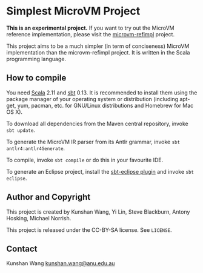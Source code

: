 Simplest MicroVM Project
========================

**This is an experimental project.** If you want to try out the MicroVM reference implementation, please visit the [microvm-refimpl](https://github.com/microvm-project/microvm-refimpl) project.

This project aims to be a much simpler (in term of conciseness) MicroVM implementation than the microvm-refimpl project. It is written in the Scala programming language.


How to compile
--------------

You need [Scala](http://scala-lang.org/) 2.11 and [sbt](http://www.scala-sbt.org/) 0.13. It is recommended to install them using the package manager of your operating system or distribution (including apt-get, yum, pacman, etc. for GNU/Linux distributions and Homebrew for Mac OS X).

To download all dependencies from the Maven central repository, invoke `sbt update`.

To generate the MicroVM IR parser from its Antlr grammar, invoke `sbt antlr4:antlr4Generate`.

To compile, invoke `sbt compile` or do this in your favourite IDE.

To generate an Eclipse project, install the [sbt-eclipse plugin](https://github.com/typesafehub/sbteclipse) and invoke `sbt eclipse`.

Author and Copyright
--------------------

This project is created by Kunshan Wang, Yi Lin, Steve Blackburn, Antony
Hosking, Michael Norrish.

This project is released under the CC-BY-SA license. See `LICENSE`.

Contact
-------

Kunshan Wang <kunshan.wang@anu.edu.au>
